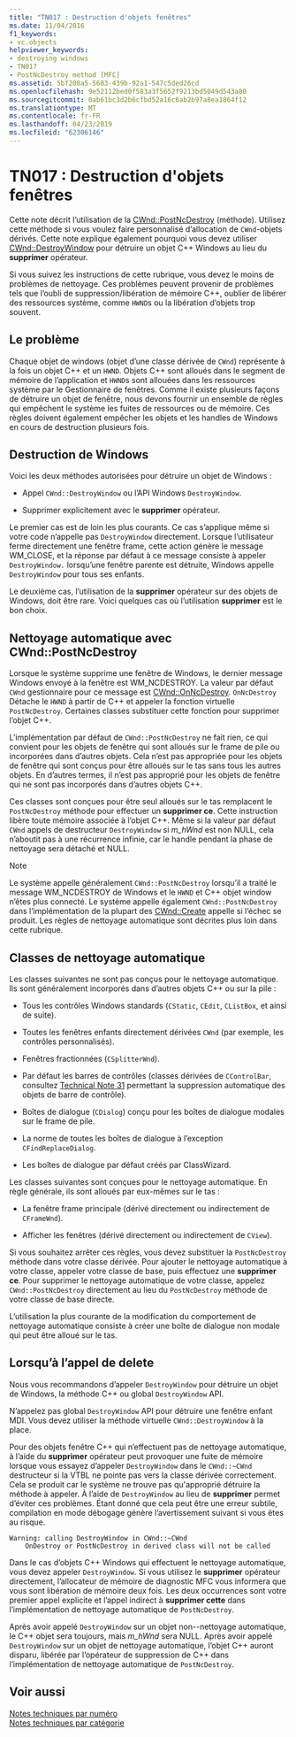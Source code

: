 ```yaml
---
title: "TN017 : Destruction d'objets fenêtres"
ms.date: 11/04/2016
f1_keywords:
- vc.objects
helpviewer_keywords:
- destroying windows
- TN017
- PostNcDestroy method [MFC]
ms.assetid: 5bf208a5-5683-439b-92a1-547c5ded26cd
ms.openlocfilehash: 9e52112bed0f583a3f5652f9213bd5049d543a80
ms.sourcegitcommit: 0ab61bc3d2b6cfbd52a16c6ab2b97a8ea1864f12
ms.translationtype: MT
ms.contentlocale: fr-FR
ms.lasthandoff: 04/23/2019
ms.locfileid: "62306146"
---
```

# <a name="tn017-destroying-window-objects"></a>TN017 : Destruction d'objets fenêtres

Cette note décrit l’utilisation de la [CWnd::PostNcDestroy](../mfc/reference/cwnd-class.md#postncdestroy) (méthode). Utilisez cette méthode si vous voulez faire personnalisé d’allocation de `CWnd`-objets dérivés. Cette note explique également pourquoi vous devez utiliser [CWnd::DestroyWindow](../mfc/reference/cwnd-class.md#destroywindow) pour détruire un objet C++ Windows au lieu du **supprimer** opérateur.

Si vous suivez les instructions de cette rubrique, vous devez le moins de problèmes de nettoyage. Ces problèmes peuvent provenir de problèmes tels que l’oubli de suppression/libération de mémoire C++, oublier de libérer des ressources système, comme `HWND`s ou la libération d’objets trop souvent.

## <a name="the-problem"></a>Le problème

Chaque objet de windows (objet d’une classe dérivée de `CWnd`) représente à la fois un objet C++ et un `HWND`. Objets C++ sont alloués dans le segment de mémoire de l’application et `HWND`s sont allouées dans les ressources système par le Gestionnaire de fenêtres. Comme il existe plusieurs façons de détruire un objet de fenêtre, nous devons fournir un ensemble de règles qui empêchent le système les fuites de ressources ou de mémoire. Ces règles doivent également empêcher les objets et les handles de Windows en cours de destruction plusieurs fois.

## <a name="destroying-windows"></a>Destruction de Windows

Voici les deux méthodes autorisées pour détruire un objet de Windows :

- Appel `CWnd::DestroyWindow` ou l’API Windows `DestroyWindow`.

- Supprimer explicitement avec le **supprimer** opérateur.

Le premier cas est de loin les plus courants. Ce cas s’applique même si votre code n’appelle pas `DestroyWindow` directement. Lorsque l’utilisateur ferme directement une fenêtre frame, cette action génère le message WM_CLOSE, et la réponse par défaut à ce message consiste à appeler `DestroyWindow.` lorsqu’une fenêtre parente est détruite, Windows appelle `DestroyWindow` pour tous ses enfants.

Le deuxième cas, l’utilisation de la **supprimer** opérateur sur des objets de Windows, doit être rare. Voici quelques cas où l’utilisation **supprimer** est le bon choix.

## <a name="auto-cleanup-with-cwndpostncdestroy"></a>Nettoyage automatique avec CWnd::PostNcDestroy

Lorsque le système supprime une fenêtre de Windows, le dernier message Windows envoyé à la fenêtre est WM_NCDESTROY. La valeur par défaut `CWnd` gestionnaire pour ce message est [CWnd::OnNcDestroy](../mfc/reference/cwnd-class.md#onncdestroy). `OnNcDestroy` Détache le `HWND` à partir de C++ et appeler la fonction virtuelle `PostNcDestroy`. Certaines classes substituer cette fonction pour supprimer l’objet C++.

L’implémentation par défaut de `CWnd::PostNcDestroy` ne fait rien, ce qui convient pour les objets de fenêtre qui sont alloués sur le frame de pile ou incorporées dans d’autres objets. Cela n’est pas appropriée pour les objets de fenêtre qui sont conçus pour être alloués sur le tas sans tous les autres objets. En d’autres termes, il n’est pas approprié pour les objets de fenêtre qui ne sont pas incorporés dans d’autres objets C++.

Ces classes sont conçues pour être seul alloués sur le tas remplacent le `PostNcDestroy` méthode pour effectuer un **supprimer ce**. Cette instruction libère toute mémoire associée à l’objet C++. Même si la valeur par défaut `CWnd` appels de destructeur `DestroyWindow` si *m_hWnd* est non NULL, cela n’aboutit pas à une récurrence infinie, car le handle pendant la phase de nettoyage sera détaché et NULL.

> [!NOTE]
>  Le système appelle généralement `CWnd::PostNcDestroy` lorsqu’il a traité le message WM_NCDESTROY de Windows et le `HWND` et C++ objet window n’êtes plus connecté. Le système appelle également `CWnd::PostNcDestroy` dans l’implémentation de la plupart des [CWnd::Create](../mfc/reference/cwnd-class.md#create) appelle si l’échec se produit. Les règles de nettoyage automatique sont décrites plus loin dans cette rubrique.

## <a name="auto-cleanup-classes"></a>Classes de nettoyage automatique

Les classes suivantes ne sont pas conçus pour le nettoyage automatique. Ils sont généralement incorporés dans d’autres objets C++ ou sur la pile :

- Tous les contrôles Windows standards (`CStatic`, `CEdit`, `CListBox`, et ainsi de suite).

- Toutes les fenêtres enfants directement dérivées `CWnd` (par exemple, les contrôles personnalisés).

- Fenêtres fractionnées (`CSplitterWnd`).

- Par défaut les barres de contrôles (classes dérivées de `CControlBar`, consultez [Technical Note 31](../mfc/tn031-control-bars.md) permettant la suppression automatique des objets de barre de contrôle).

- Boîtes de dialogue (`CDialog`) conçu pour les boîtes de dialogue modales sur le frame de pile.

- La norme de toutes les boîtes de dialogue à l’exception `CFindReplaceDialog`.

- Les boîtes de dialogue par défaut créés par ClassWizard.

Les classes suivantes sont conçues pour le nettoyage automatique. En règle générale, ils sont alloués par eux-mêmes sur le tas :

- La fenêtre frame principale (dérivé directement ou indirectement de `CFrameWnd`).

- Afficher les fenêtres (dérivé directement ou indirectement de `CView`).

Si vous souhaitez arrêter ces règles, vous devez substituer la `PostNcDestroy` méthode dans votre classe dérivée. Pour ajouter le nettoyage automatique à votre classe, appeler votre classe de base, puis effectuez une **supprimer ce**. Pour supprimer le nettoyage automatique de votre classe, appelez `CWnd::PostNcDestroy` directement au lieu du `PostNcDestroy` méthode de votre classe de base directe.

L’utilisation la plus courante de la modification du comportement de nettoyage automatique consiste à créer une boîte de dialogue non modale qui peut être alloué sur le tas.

## <a name="when-to-call-delete"></a>Lorsqu’à l’appel de delete

Nous vous recommandons d’appeler `DestroyWindow` pour détruire un objet de Windows, la méthode C++ ou global `DestroyWindow` API.

N’appelez pas global `DestroyWindow` API pour détruire une fenêtre enfant MDI. Vous devez utiliser la méthode virtuelle `CWnd::DestroyWindow` à la place.

Pour des objets fenêtre C++ qui n’effectuent pas de nettoyage automatique, à l’aide du **supprimer** opérateur peut provoquer une fuite de mémoire lorsque vous essayez d’appeler `DestroyWindow` dans le `CWnd::~CWnd` destructeur si la VTBL ne pointe pas vers la classe dérivée correctement. Cela se produit car le système ne trouve pas qu'approprié détruire la méthode à appeler. À l’aide de `DestroyWindow` au lieu de **supprimer** permet d’éviter ces problèmes. Étant donné que cela peut être une erreur subtile, compilation en mode débogage génère l’avertissement suivant si vous êtes au risque.

```
Warning: calling DestroyWindow in CWnd::~CWnd
    OnDestroy or PostNcDestroy in derived class will not be called
```

Dans le cas d’objets C++ Windows qui effectuent le nettoyage automatique, vous devez appeler `DestroyWindow`. Si vous utilisez le **supprimer** opérateur directement, l’allocateur de mémoire de diagnostic MFC vous informera que vous sont libération de mémoire deux fois. Les deux occurrences sont votre premier appel explicite et l’appel indirect à **supprimer cette** dans l’implémentation de nettoyage automatique de `PostNcDestroy`.

Après avoir appelé `DestroyWindow` sur un objet non--nettoyage automatique, le C++ objet sera toujours, mais *m_hWnd* sera NULL. Après avoir appelé `DestroyWindow` sur un objet de nettoyage automatique, l’objet C++ auront disparu, libérée par l’opérateur de suppression de C++ dans l’implémentation de nettoyage automatique de `PostNcDestroy`.

## <a name="see-also"></a>Voir aussi

[Notes techniques par numéro](../mfc/technical-notes-by-number.md)<br/>
[Notes techniques par catégorie](../mfc/technical-notes-by-category.md)
